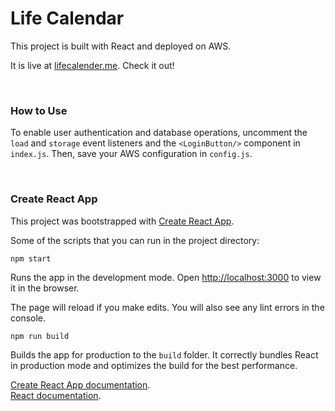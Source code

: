# Life Calendar

This project is built with React and deployed on AWS. 

It is live at [lifecalender.me](https://lifecalender.me). Check it out!

<br>

### How to Use

To enable user authentication and database operations, uncomment the `load` and `storage` event listeners and the `<LoginButton/>` component in `index.js`. Then, save your AWS configuration in `config.js`.

<br>

### Create React App

This project was bootstrapped with [Create React App](https://github.com/facebook/create-react-app). 

Some of the scripts that you can run in the project directory:

`npm start`

Runs the app in the development mode.
Open [http://localhost:3000](http://localhost:3000) to view it in the browser.

The page will reload if you make edits.
You will also see any lint errors in the console.

`npm run build`

Builds the app for production to the `build` folder.
It correctly bundles React in production mode and optimizes the build for the best performance.

 [Create React App documentation](https://facebook.github.io/create-react-app/docs/getting-started).<br> 
 [React documentation](https://reactjs.org/).
